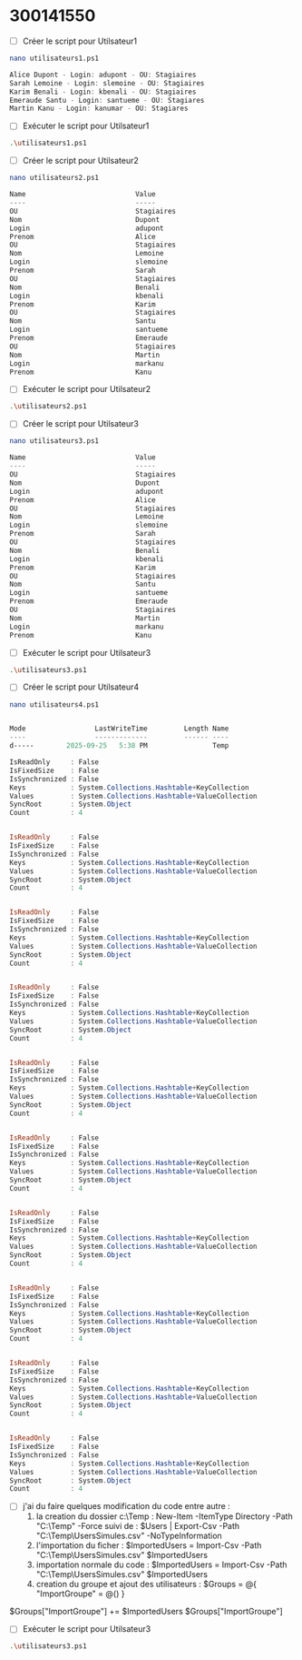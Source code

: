 # 300141550

- [ ] Créer le script pour Utilsateur1

```sh
nano utilisateurs1.ps1
```
>
```powershell
Alice Dupont - Login: adupont - OU: Stagiaires
Sarah Lemoine - Login: slemoine - OU: Stagiaires
Karim Benali - Login: kbenali - OU: Stagiaires
Emeraude Santu - Login: santueme - OU: Stagiares
Martin Kanu - Login: kanumar - OU: Stagiares
```
- [ ] Exécuter le script pour Utilsateur1

```sh
.\utilisateurs1.ps1
```



- [ ] Créer le script pour Utilsateur2

```sh
nano utilisateurs2.ps1
```
>

```powershell
Name                           Value
----                           -----
OU                             Stagiaires
Nom                            Dupont
Login                          adupont
Prenom                         Alice
OU                             Stagiaires
Nom                            Lemoine
Login                          slemoine
Prenom                         Sarah
OU                             Stagiaires
Nom                            Benali
Login                          kbenali
Prenom                         Karim
OU                             Stagiaires
Nom                            Santu
Login                          santueme
Prenom                         Emeraude
OU                             Stagiaires
Nom                            Martin
Login                          markanu
Prenom                         Kanu
```
- [ ] Exécuter le script pour Utilsateur2

```sh
.\utilisateurs2.ps1
```



- [ ] Créer le script pour Utilsateur3

```sh
nano utilisateurs3.ps1
```
>

```powershell
Name                           Value
----                           -----
OU                             Stagiaires
Nom                            Dupont
Login                          adupont
Prenom                         Alice
OU                             Stagiaires
Nom                            Lemoine
Login                          slemoine
Prenom                         Sarah
OU                             Stagiaires
Nom                            Benali
Login                          kbenali
Prenom                         Karim
OU                             Stagiaires
Nom                            Santu
Login                          santueme
Prenom                         Emeraude
OU                             Stagiaires
Nom                            Martin
Login                          markanu
Prenom                         Kanu
```
- [ ] Exécuter le script pour Utilsateur3

```sh
.\utilisateurs3.ps1
```





- [ ] Créer le script pour Utilsateur4 

```sh
nano utilisateurs4.ps1
```
>

```powershell

Mode                 LastWriteTime         Length Name
----                 -------------         ------ ----
d-----        2025-09-25   5:38 PM                Temp

IsReadOnly     : False
IsFixedSize    : False
IsSynchronized : False
Keys           : System.Collections.Hashtable+KeyCollection
Values         : System.Collections.Hashtable+ValueCollection
SyncRoot       : System.Object
Count          : 4


IsReadOnly     : False
IsFixedSize    : False
IsSynchronized : False
Keys           : System.Collections.Hashtable+KeyCollection
Values         : System.Collections.Hashtable+ValueCollection
SyncRoot       : System.Object
Count          : 4


IsReadOnly     : False
IsFixedSize    : False
IsSynchronized : False
Keys           : System.Collections.Hashtable+KeyCollection
Values         : System.Collections.Hashtable+ValueCollection
SyncRoot       : System.Object
Count          : 4


IsReadOnly     : False
IsFixedSize    : False
IsSynchronized : False
Keys           : System.Collections.Hashtable+KeyCollection
Values         : System.Collections.Hashtable+ValueCollection
SyncRoot       : System.Object
Count          : 4


IsReadOnly     : False
IsFixedSize    : False
IsSynchronized : False
Keys           : System.Collections.Hashtable+KeyCollection
Values         : System.Collections.Hashtable+ValueCollection
SyncRoot       : System.Object
Count          : 4


IsReadOnly     : False
IsFixedSize    : False
IsSynchronized : False
Keys           : System.Collections.Hashtable+KeyCollection
Values         : System.Collections.Hashtable+ValueCollection
SyncRoot       : System.Object
Count          : 4


IsReadOnly     : False
IsFixedSize    : False
IsSynchronized : False
Keys           : System.Collections.Hashtable+KeyCollection
Values         : System.Collections.Hashtable+ValueCollection
SyncRoot       : System.Object
Count          : 4


IsReadOnly     : False
IsFixedSize    : False
IsSynchronized : False
Keys           : System.Collections.Hashtable+KeyCollection
Values         : System.Collections.Hashtable+ValueCollection
SyncRoot       : System.Object
Count          : 4


IsReadOnly     : False
IsFixedSize    : False
IsSynchronized : False
Keys           : System.Collections.Hashtable+KeyCollection
Values         : System.Collections.Hashtable+ValueCollection
SyncRoot       : System.Object
Count          : 4


IsReadOnly     : False
IsFixedSize    : False
IsSynchronized : False
Keys           : System.Collections.Hashtable+KeyCollection
Values         : System.Collections.Hashtable+ValueCollection
SyncRoot       : System.Object
Count          : 4

```

- [ ] j'ai du faire quelques modification du code entre autre :
   1. la creation du dossier c:\Temp : New-Item -ItemType Directory -Path "C:\Temp" -Force
      suivi de : $Users | Export-Csv -Path "C:\Temp\UsersSimules.csv" -NoTypeInformation
   2. l'importation du ficher : $ImportedUsers = Import-Csv -Path "C:\Temp\UsersSimules.csv"
$ImportedUsers
   3. importation normale du code : $ImportedUsers = Import-Csv -Path "C:\Temp\UsersSimules.csv"
$ImportedUsers
   4. creation du groupe et ajout des utilisateurs : $Groups = @{
    "ImportGroupe" = @()
}

$Groups["ImportGroupe"] += $ImportedUsers
$Groups["ImportGroupe"]

- [ ] Exécuter le script pour Utilsateur3

```sh
.\utilisateurs3.ps1
```



